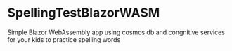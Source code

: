 # SpellingTestBlazorWASM
Simple Blazor WebAssembly app using cosmos db and congnitive services for your kids to practice spelling words
